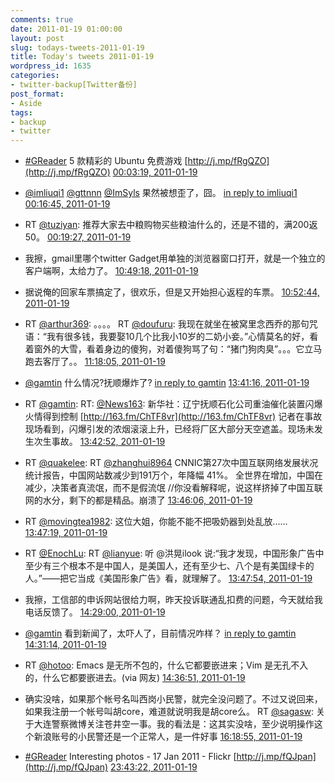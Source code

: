 ```yaml
---
comments: true
date: 2011-01-19 01:00:00
layout: post
slug: todays-tweets-2011-01-19
title: Today's tweets 2011-01-19
wordpress_id: 1635
categories:
- twitter-backup[Twitter备份]
post_format:
- Aside
tags:
- backup
- twitter
---
```





  * [#GReader](http://search.twitter.com/search?q=%23GReader) 5 款精彩的 Ubuntu 免费游戏 [http://j.mp/fRgQZO](http://j.mp/fRgQZO) [00:03:19, 2011-01-19](http://twitter.com/gfrog/statuses/27395620314546177)





  * [@imliuqi1](http://twitter.com/imliuqi1) [@gttnnn](http://twitter.com/gttnnn) [@ImSyls](http://twitter.com/ImSyls) 果然被想歪了，囧。 [in reply to imliuqi1](http://twitter.com/imliuqi1/statuses/27166623857123328) [00:16:45, 2011-01-19](http://twitter.com/gfrog/statuses/27399000126652416)





  * RT [@tuziyan](http://twitter.com/tuziyan): 推荐大家去中粮购物买些粮油什么的，还是不错的，满200返50。 [00:19:27, 2011-01-19](http://twitter.com/gfrog/statuses/27399680526651392)





  * 我擦，gmail里哪个twitter Gadget用单独的浏览器窗口打开，就是一个独立的客户端啊，太给力了。 [10:49:18, 2011-01-19](http://twitter.com/gfrog/statuses/27558186789638144)





  * 据说俺的回家车票搞定了，很欢乐，但是又开始担心返程的车票。 [10:52:44, 2011-01-19](http://twitter.com/gfrog/statuses/27559051453796353)





  * RT [@arthur369](http://twitter.com/arthur369): 。。。。 RT [@doufuru](http://twitter.com/doufuru): 我现在就坐在被窝里念西乔的那句咒语：“我有很多钱，我要娶10几个比我小10岁的二奶小妾。”心情莫名的好，看着窗外的大雪，看着身边的傻狗，对着傻狗骂了句：“猪门狗肉臭”。。。它立马跑去客厅了。。 [11:18:05, 2011-01-19](http://twitter.com/gfrog/statuses/27565430180675585)





  * [@gamtin](http://twitter.com/gamtin) 什么情况?抚顺爆炸了? [in reply to gamtin](http://twitter.com/gamtin/statuses/27600314714558464) [13:41:16, 2011-01-19](http://twitter.com/gfrog/statuses/27601463433764864)





  * RT [@gamtin](http://twitter.com/gamtin): RT: [@News163](http://twitter.com/News163): 新华社：辽宁抚顺石化公司重油催化装置闪爆 火情得到控制 [http://163.fm/ChTF8vr](http://163.fm/ChTF8vr) 记者在事故现场看到，闪爆引发的浓烟滚滚上升，已经将厂区大部分天空遮盖。现场未发生次生事故。 [13:42:52, 2011-01-19](http://twitter.com/gfrog/statuses/27601865747206144)





  * RT [@quakelee](http://twitter.com/quakelee): RT [@zhanghui8964](http://twitter.com/zhanghui8964) CNNIC第27次中国互联网络发展状况统计报告，中国网站数减少到191万个，年降幅 41%。 全世界在增加，中国在减少，决策者真流氓，而不是假流氓 //你没看解释呢，说这样挤掉了中国互联网的水分，剩下的都是精品。崩溃了 [13:46:06, 2011-01-19](http://twitter.com/gfrog/statuses/27602679043727360)





  * RT [@movingtea1982](http://twitter.com/movingtea1982): 这位大姐，你能不能不把吸奶器到处乱放…… [13:47:19, 2011-01-19](http://twitter.com/gfrog/statuses/27602986595254272)





  * RT [@EnochLu](http://twitter.com/EnochLu): RT [@lianyue](http://twitter.com/lianyue): 听 @洪晃ilook 说:“我才发现，中国形象广告中至少有三个根本不是中国人，是美国人，还有至少七、八个是有美国绿卡的人。”——把它当成《美国形象广告》看，就理解了。 [13:47:54, 2011-01-19](http://twitter.com/gfrog/statuses/27603133056155648)





  * 我擦，工信部的申诉网站很给力啊，昨天投诉联通乱扣费的问题，今天就给我电话反馈了。 [14:29:00, 2011-01-19](http://twitter.com/gfrog/statuses/27613475333210113)





  * [@gamtin](http://twitter.com/gamtin) 看到新闻了，太吓人了，目前情况咋样？ [in reply to gamtin](http://twitter.com/gamtin/statuses/27608370450014208) [14:31:14, 2011-01-19](http://twitter.com/gfrog/statuses/27614039068643328)





  * RT [@hotoo](http://twitter.com/hotoo): Emacs 是无所不包的，什么它都要嵌进来；Vim 是无孔不入的，什么它都要嵌进去。(via 网友) [14:36:51, 2011-01-19](http://twitter.com/gfrog/statuses/27615454033874944)





  * 确实没啥，如果那个帐号名叫西岗小民警，就完全没问题了。不过又说回来，如果我注册一个帐号叫胡core，难道就说明我是胡core么。 RT [@sagasw](http://twitter.com/sagasw): 关于大连警察微博关注苍井空一事。我的看法是：这其实没啥，至少说明操作这个新浪账号的小民警还是一个正常人，是一件好事 [16:18:55, 2011-01-19](http://twitter.com/gfrog/statuses/27641139272097792)





  * [#GReader](http://search.twitter.com/search?q=%23GReader) Interesting photos - 17 Jan 2011 - Flickr [http://j.mp/fQJpan](http://j.mp/fQJpan) [23:43:22, 2011-01-19](http://twitter.com/gfrog/statuses/27752988638449665)




